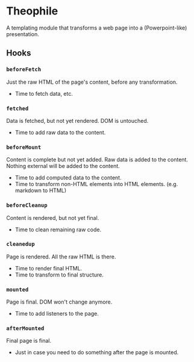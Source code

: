 # Theophile

A templating module that transforms a web page into a (Powerpoint-like) presentation.

## Hooks

### `beforeFetch`
Just the raw HTML of the page's content, before any transformation.
- Time to fetch data, etc.

### `fetched`
Data is fetched, but not yet rendered. DOM is untouched.
- Time to add raw data to the content.

### `beforeMount`
Content is complete but not yet added. Raw data is added to the content. Nothing external will be added to the content.
- Time to add computed data to the content.
- Time to transform non-HTML elements into HTML elements. (e.g. markdown to HTML)

### `beforeCleanup`
Content is rendered, but not yet final.
- Time to clean remaining raw code.

### `cleanedup`
Page is rendered. All the raw HTML is there.
- Time to render final HTML.
- Time to transform to final structure.

### `mounted`
Page is final. DOM won't change anymore.
- Time to add listeners to the page.

### `afterMounted`
Final page is final. 
- Just in case you need to do something after the page is mounted.